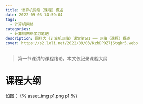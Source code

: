 ```yaml
---
title: 计算机网络（课程）概述
date: 2022-09-03 14:59:04
tags: 
  - 计算机网络
categories:
  - 计算机网络学习笔记
description: 国科大《计算机网络》课堂笔记1 —— 网络（课程）概述
cover: https://s2.loli.net/2022/09/03/KzbDPOZ7jStqkr5.webp
---
```


> 第一节课讲的课程绪论，本文仅记录课程大纲

# 课程大纲
如图：
{% asset_img p1.png p1 %}
